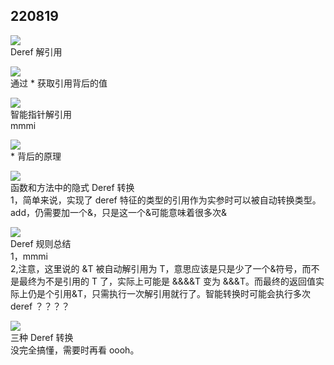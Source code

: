## 220819

![](./img/2022-08-19-15-40-01.png)  
Deref 解引用

![](./img/2022-08-19-15-44-05.png)  
通过 \* 获取引用背后的值

![](./img/2022-08-19-15-50-43.png)  
智能指针解引用  
mmmi

![](./img/2022-08-19-15-52-43.png)  
\* 背后的原理

![](./img/2022-08-19-16-22-43.png)  
函数和方法中的隐式 Deref 转换  
1，简单来说，实现了 deref 特征的类型的引用作为实参时可以被自动转换类型。  
add，仍需要加一个&，只是这一个&可能意味着很多次&

![](./img/2022-08-19-18-30-24.png)  
Deref 规则总结  
1，mmmi  
2,注意，这里说的 &T 被自动解引用为 T，意思应该是只是少了一个&符号，而不是最终为不是引用的 T 了，实际上可能是 &&&&T 变为 &&&T。而最终的返回值实际上仍是个引用&T，只需执行一次解引用就行了。智能转换时可能会执行多次 deref ？？？？

![](./img/2022-08-19-18-46-15.png)  
三种 Deref 转换  
没完全搞懂，需要时再看 oooh。
